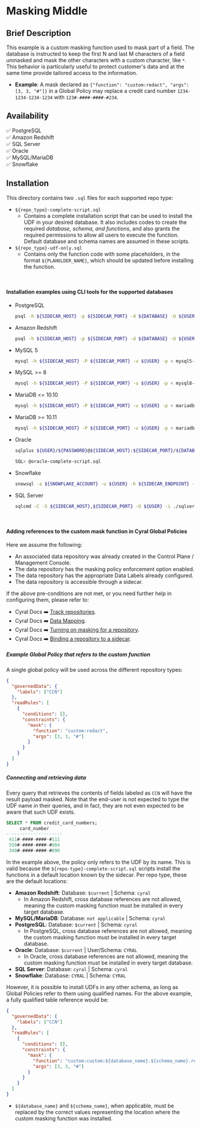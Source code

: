 # Masking Middle


Brief Description
-----------------
This example is a custom masking function used to mask part of a field. The database is instructed to keep the first N and last M characters of a field unmasked and mask the other characters with a custom character, like `*`. This behavior is particularly useful to protect customer's data and at the same time provide tailored access to the information.

* **Example**: A mask declared as `{"function": "custom:redact", "args": [3, 3, "#"]}` in a Global Policy may replace a credit card number `1234-1234-1234-1234` with `123#-####-####-#234`.


Availability
------------

:white_check_mark: PostgreSQL <br> :white_check_mark: Amazon Redshift <br>  :white_check_mark: SQL Server <br> :white_check_mark: Oracle <br> :white_check_mark: MySQL/MariaDB <br> :white_check_mark: Snowflake

Installation
------------

This directory contains two `.sql` files for each supported repo type:
* `${repo_type}-complete-script.sql`
  * Contains a complete installation script that can be used to install the UDF in your desired database. It also includes codes to create the required *database, schema, and functions*, and also grants the required permissions to allow all users to execute the function. Default database and schema names are assumed in these scripts.
* `${repo_type}-udf-only.sql`
  * Contains only the function code with some placeholders, in the format `${PLAHOLDER_NAME}`, which should be updated before installing the function.

<br>

#### Installation examples using CLI tools for the supported databases
* PostgreSQL 
  ```sh
  psql -h ${SIDECAR_HOST} -p ${SIDECAR_PORT} -d ${DATABASE} -U ${USER} -f ./postgresql-complete-script.sql
  ```
* Amazon Redshift
  ```sh
  psql -h ${SIDECAR_HOST} -p ${SIDECAR_PORT} -d ${DATABASE} -U ${USER} -f ./redshift-complete-script.sql
  ```
* MySQL 5
  ```sh
  mysql -h ${SIDECAR_HOST} -P ${SIDECAR_PORT} -u ${USER} -p < mysql5-complete-script.sql
  ```
* MySQL >= 8
  ```sh
  mysql -h ${SIDECAR_HOST} -P ${SIDECAR_PORT} -u ${USER} -p < mysql8-complete-script.sql
  ```
* MariaDB <= 10.10
  ```sh
  mysql -h ${SIDECAR_HOST} -P ${SIDECAR_PORT} -u ${USER} -p < mariadb10.10-complete-script.sql
  ```
* MariaDB >= 10.11
  ```sh
  mysql -h ${SIDECAR_HOST} -P ${SIDECAR_PORT} -u ${USER} -p < mariadb10.11-complete-script.sql
  ```
* Oracle
  ```sh
  sqlplus ${USER}/${PASSWORD}@${SIDECAR_HOST}:${SIDECAR_PORT}/${DATABASE}

  SQL> @oracle-complete-script.sql
  ```
* Snowflake
  ```sh
  snowsql -a ${SNOWFLAKE_ACCOUNT} -u ${USER} -h ${SIDECAR_ENDPOINT} -p ${SIDECAR_PORT} -w ${WAREHOUSE} -f ./snowflake-complete-script.sql
  ```
* SQL Server
  ```sh
  sqlcmd -C -S ${SIDECAR_HOST},${SIDECAR_PORT} -U ${USER} -i ./sqlserver-complete-script.sql
  ```
<br>

#### Adding references to the custom mask function in Cyral Global Policies


Here we assume the following:
  * An associated data repository was already created in the Control Plane / Management Console.
  * The data repository has the masking policy enforcement option enabled.
  * The data repository has the appropriate Data Labels already configured.
  * The data repository is accessible through a sidecar.

If the above pre-conditions are not met, or you need further help in configuring them, please refer to:
* Cyral Docs :arrow_right: [Track repositories](https://cyral.com/docs/manage-repositories/repo-track).
* Cyral Docs :arrow_right: [Data Mapping](https://cyral.com/docs/policy/datamap).
* Cyral Docs :arrow_right: [Turning on masking for a repository](https://cyral.com/docs/using-cyral/masking/#turn-on-masking-for-the-repository-in-cyral).
* Cyral Docs :arrow_right: [Binding a repository to a sidecar](https://cyral.com/docs/sidecars/sidecar-bind-repo).

##### Example Global Policy that refers to the custom function

A single global policy will be used across the different repository types: 
```json
{
  "governedData": {
    "labels": ["CCN"]
  },
  "readRules": [
    {
      "conditions": [],
      "constraints": {
        "mask": {
          "function": "custom:redact",
          "args": [3, 3, "#"]
        }
      }
    }
  ]
}
```

##### Connecting and retrieving data

Every query that retrieves the contents of fields labeled as `CCN` will have the result payload masked. Note that the end-user is not expected to type the UDF name in their queries, and in fact, they are not even expected to be aware that such UDF exists.

```sql
SELECT * FROM credit_card_numbers;
     card_number     
---------------------
 411#-####-####-#111
 550#-####-####-#004
 340#-####-####-#090
```

In the example above, the policy only refers to the UDF by its name. This is valid because the `${repo-type}-complete-script.sql` scripts install the functions in a default location known by the sidecar. Per repo type, these are the default locations:
  * **Amazon Redshift**:  Database: `$current` | Schema: `cyral`
    * In Amazon Redshift, cross database references are not allowed, meaning the custom masking function must be installed in every target database.
  * **MySQL/MariaDB**: Database: `not applicable` | Schema: `cyral`
  * **PostgreSQL**:  Database: `$current` | Schema: `cyral`
    * In PostgreSQL, cross database references are not allowed, meaning the custom masking function must be installed in every target database.
  * **Oracle**:  Database: `$current` | User/Schema: `CYRAL`
    * In Oracle, cross database references are not allowed, meaning the custom masking function must be installed in every target database.
  * **SQL Server**:  Database: `cyral` | Schema: `cyral`
  * **Snowflake**:  Database: `CYRAL` | Schema: `CYRAL`

However, it is possible to install UDFs in any other schema, as long as Global Policies refer to them using qualified names. For the above example, a fully qualified table
reference would be:

```json
{
  "governedData": {
    "labels": ["CCN"]
  },
  "readRules": [
    {
      "conditions": [],
      "constraints": {
        "mask": {
          "function": "custom:custom:${database_name}.${schema_name}.redact",
          "args": [3, 3, "#"]
        }
      }
    }
  ]
}
```

* `${database_name}` and `${schema_name}`, when applicable, must be replaced by the correct values representing the location where the custom masking function was installed.
